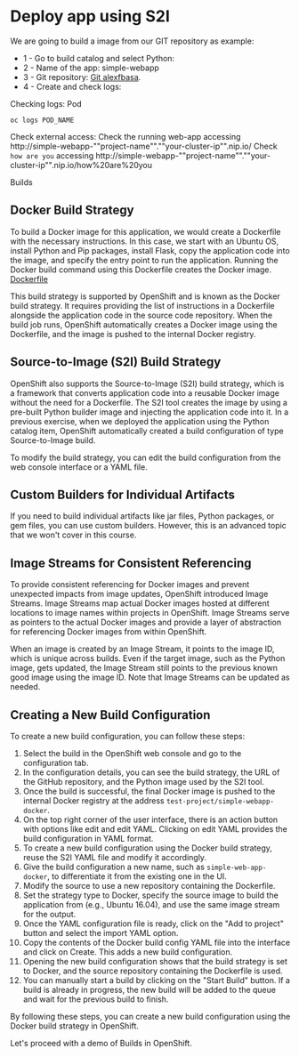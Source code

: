 # Deploy app using S2I

We are going to build a image from our GIT repository as example:

* 1 - Go to build catalog and select Python:
* 2 - Name of the app: simple-webapp
* 3 - Git repository: [Git alexfbasa](https://github.com/alexfbasa/simple-webapp.git).
* 4 - Create and check logs:

Checking logs:
Pod

```shell
oc logs POD_NAME
```

Check external access:
Check the running web-app accessing http://simple-webapp-""project-name"".""your-cluster-ip"".nip.io/
Check `how are you` accessing http://simple-webapp-""project-name"".""your-cluster-ip"".nip.io/how%20are%20you

Builds

## Docker Build Strategy

To build a Docker image for this application, we would create a Dockerfile with the necessary instructions. In this
case, we start with an Ubuntu OS, install Python and Pip packages, install Flask, copy the application code into the
image, and specify the entry point to run the application. Running the Docker build command using this Dockerfile
creates the Docker image.
[Dockerfile](simple-webapp-docker/Dockerfile)

This build strategy is supported by OpenShift and is known as the Docker build strategy. It requires providing the list
of instructions in a Dockerfile alongside the application code in the source code repository. When the build job runs,
OpenShift automatically creates a Docker image using the Dockerfile, and the image is pushed to the internal Docker
registry.

## Source-to-Image (S2I) Build Strategy

OpenShift also supports the Source-to-Image (S2I) build strategy, which is a framework that converts application code
into a reusable Docker image without the need for a Dockerfile. The S2I tool creates the image by using a pre-built
Python builder image and injecting the application code into it. In a previous exercise, when we deployed the
application using the Python catalog item, OpenShift automatically created a build configuration of type Source-to-Image
build.

To modify the build strategy, you can edit the build configuration from the web console interface or a YAML file.

## Custom Builders for Individual Artifacts

If you need to build individual artifacts like jar files, Python packages, or gem files, you can use custom builders.
However, this is an advanced topic that we won't cover in this course.

## Image Streams for Consistent Referencing

To provide consistent referencing for Docker images and prevent unexpected impacts from image updates, OpenShift
introduced Image Streams. Image Streams map actual Docker images hosted at different locations to image names within
projects in OpenShift. Image Streams serve as pointers to the actual Docker images and provide a layer of abstraction
for referencing Docker images from within OpenShift.

When an image is created by an Image Stream, it points to the image ID, which is unique across builds. Even if the
target image, such as the Python image, gets updated, the Image Stream still points to the previous known good image
using the image ID. Note that Image Streams can be updated as needed.

## Creating a New Build Configuration

To create a new build configuration, you can follow these steps:

1. Select the build in the OpenShift web console and go to the configuration tab.
2. In the configuration details, you can see the build strategy, the URL of the GitHub repository, and the Python image
   used by the S2I tool.
3. Once the build is successful, the final Docker image is pushed to the internal Docker registry at the
   address `test-project/simple-webapp-docker`.
4. On the top right corner of the user interface, there is an action button with options like edit and edit YAML.
   Clicking on edit YAML provides the build configuration in YAML format.
5. To create a new build configuration using the Docker build strategy, reuse the S2I YAML file and modify it
   accordingly.
6. Give the build configuration a new name, such as `simple-web-app-docker`, to differentiate it from the existing one
   in the UI.
7. Modify the source to use a new repository containing the Dockerfile.
8. Set the strategy type to Docker, specify the source image to build the application from (e.g., Ubuntu 16.04), and use
   the same image stream for the output.
9. Once the YAML configuration file is ready, click on the "Add to project" button and select the import YAML option.
10. Copy the contents of the Docker build config YAML file into the interface and click on Create. This adds a new build
    configuration.
11. Opening the new build configuration shows that the build strategy is set to Docker, and the source repository
    containing the Dockerfile is used.
12. You can manually start a build by clicking on the "Start Build" button. If a build is already in progress, the new
    build will be added to the queue and wait for the previous build to finish.

By following these steps, you can create a new build configuration using the Docker build strategy in OpenShift.

Let's proceed with a demo of Builds in OpenShift.